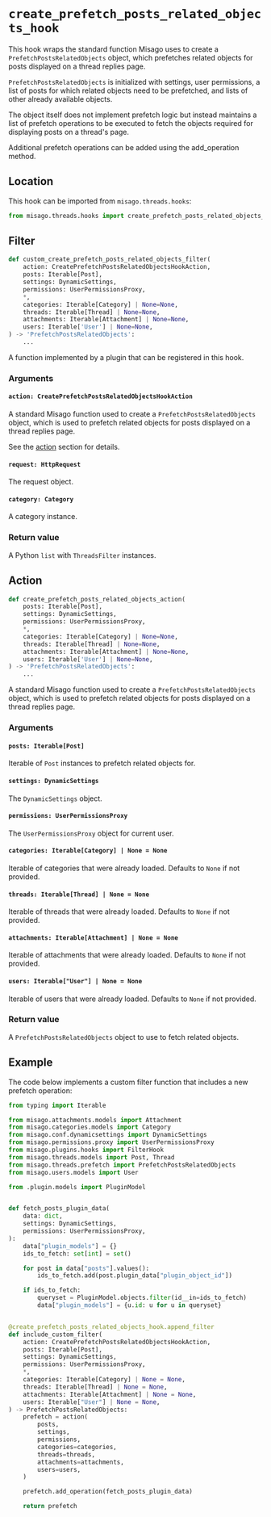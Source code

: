 # `create_prefetch_posts_related_objects_hook`

This hook wraps the standard function Misago uses to create a `PrefetchPostsRelatedObjects` object, which prefetches related objects for posts displayed on a thread replies page.

`PrefetchPostsRelatedObjects` is initialized with settings, user permissions, a list of posts for which related objects need to be prefetched, and lists of other already available objects.

The object itself does not implement prefetch logic but instead maintains a list of prefetch operations to be executed to fetch the objects required for displaying posts on a thread's page.

Additional prefetch operations can be added using the add_operation method.


## Location

This hook can be imported from `misago.threads.hooks`:

```python
from misago.threads.hooks import create_prefetch_posts_related_objects_hook
```


## Filter

```python
def custom_create_prefetch_posts_related_objects_filter(
    action: CreatePrefetchPostsRelatedObjectsHookAction,
    posts: Iterable[Post],
    settings: DynamicSettings,
    permissions: UserPermissionsProxy,
    *,
    categories: Iterable[Category] | None=None,
    threads: Iterable[Thread] | None=None,
    attachments: Iterable[Attachment] | None=None,
    users: Iterable['User'] | None=None,
) -> 'PrefetchPostsRelatedObjects':
    ...
```

A function implemented by a plugin that can be registered in this hook.


### Arguments

#### `action: CreatePrefetchPostsRelatedObjectsHookAction`

A standard Misago function used to create a `PrefetchPostsRelatedObjects` object, which is used to prefetch related objects for posts displayed on a thread replies page.

See the [action](#action) section for details.


#### `request: HttpRequest`

The request object.


#### `category: Category`

A category instance.


### Return value

A Python `list` with `ThreadsFilter` instances.


## Action

```python
def create_prefetch_posts_related_objects_action(
    posts: Iterable[Post],
    settings: DynamicSettings,
    permissions: UserPermissionsProxy,
    *,
    categories: Iterable[Category] | None=None,
    threads: Iterable[Thread] | None=None,
    attachments: Iterable[Attachment] | None=None,
    users: Iterable['User'] | None=None,
) -> 'PrefetchPostsRelatedObjects':
    ...
```

A standard Misago function used to create a `PrefetchPostsRelatedObjects` object, which is used to prefetch related objects for posts displayed on a thread replies page.


### Arguments

#### `posts: Iterable[Post]`

Iterable of `Post` instances to prefetch related objects for.


#### `settings: DynamicSettings`

The `DynamicSettings` object.


#### `permissions: UserPermissionsProxy`

The `UserPermissionsProxy` object for current user.


#### `categories: Iterable[Category] | None = None`

Iterable of categories that were already loaded. Defaults to `None` if not provided.


#### `threads: Iterable[Thread] | None = None`

Iterable of threads that were already loaded. Defaults to `None` if not provided.


#### `attachments: Iterable[Attachment] | None = None`

Iterable of attachments that were already loaded. Defaults to `None` if not provided.


#### `users: Iterable["User"] | None = None`

Iterable of users that were already loaded. Defaults to `None` if not provided.


### Return value

A `PrefetchPostsRelatedObjects` object to use to fetch related objects.


## Example

The code below implements a custom filter function that includes a new prefetch operation:

```python
from typing import Iterable

from misago.attachments.models import Attachment
from misago.categories.models import Category
from misago.conf.dynamicsettings import DynamicSettings
from misago.permissions.proxy import UserPermissionsProxy
from misago.plugins.hooks import FilterHook
from misago.threads.models import Post, Thread
from misago.threads.prefetch import PrefetchPostsRelatedObjects
from misago.users.models import User

from .plugin.models import PluginModel


def fetch_posts_plugin_data(
    data: dict,
    settings: DynamicSettings,
    permissions: UserPermissionsProxy,
):
    data["plugin_models"] = {}
    ids_to_fetch: set[int] = set()

    for post in data["posts"].values():
        ids_to_fetch.add(post.plugin_data["plugin_object_id"])

    if ids_to_fetch:
        queryset = PluginModel.objects.filter(id__in=ids_to_fetch)
        data["plugin_models"] = {u.id: u for u in queryset}


@create_prefetch_posts_related_objects_hook.append_filter
def include_custom_filter(
    action: CreatePrefetchPostsRelatedObjectsHookAction,
    posts: Iterable[Post],
    settings: DynamicSettings,
    permissions: UserPermissionsProxy,
    *,
    categories: Iterable[Category] | None = None,
    threads: Iterable[Thread] | None = None,
    attachments: Iterable[Attachment] | None = None,
    users: Iterable["User"] | None = None,
) -> PrefetchPostsRelatedObjects:
    prefetch = action(
        posts,
        settings,
        permissions,
        categories=categories,
        threads=threads,
        attachments=attachments,
        users=users,
    )

    prefetch.add_operation(fetch_posts_plugin_data)

    return prefetch
```